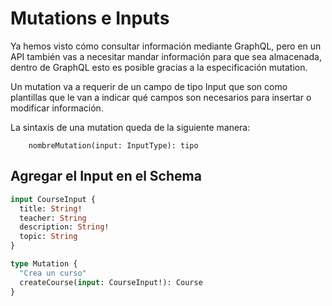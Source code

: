 # Mutations e Inputs

Ya hemos visto cómo consultar información mediante GraphQL, pero en un API también vas a necesitar mandar información para que sea almacenada, dentro de GraphQL esto es posible gracias a la especificación mutation.

Un mutation va a requerir de un campo de tipo Input que son como plantillas que le van a indicar qué campos son necesarios para insertar o modificar información.

La sintaxis de una mutation queda de la siguiente manera:

        nombreMutation(input: InputType): tipo

## Agregar el Input en el Schema

```graphql
input CourseInput {
  title: String!
  teacher: String
  description: String!
  topic: String
}

type Mutation {
  "Crea un curso"
  createCourse(input: CourseInput!): Course
}
```